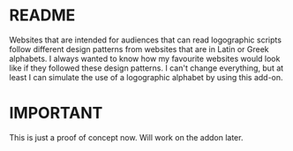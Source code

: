 # README

Websites that are intended for audiences that can read logographic scripts follow different design patterns from websites that are in Latin or Greek alphabets. I always wanted to know how my favourite websites would look like if they followed these design patterns. I can't change everything, but at least I can simulate the use of a logographic alphabet by using this add-on.

# IMPORTANT

This is just a proof of concept now. Will work on the addon later.

